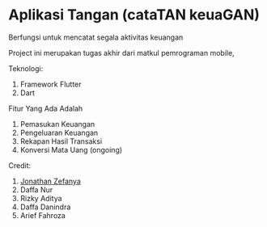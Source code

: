 # Aplikasi Tangan (cataTAN keuaGAN)
Berfungsi untuk mencatat segala aktivitas keuangan

Project ini merupakan tugas akhir dari matkul pemrograman mobile,

Teknologi:
1. Framework Flutter
2. Dart

Fitur Yang Ada Adalah
1. Pemasukan Keuangan
2. Pengeluaran Keuangan
3. Rekapan Hasil Transaksi
4. Konversi Mata Uang (ongoing)

Credit:
1. <a href="https://jojo.tirtagt.xyz" target="_blank">Jonathan Zefanya</a>
2. Daffa Nur
3. Rizky Aditya
4. Daffa Danindra
5. Arief Fahroza